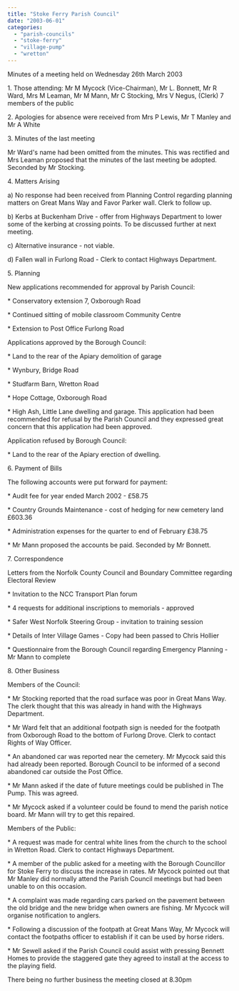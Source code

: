 ```yaml
---
title: "Stoke Ferry Parish Council"
date: "2003-06-01"
categories: 
  - "parish-councils"
  - "stoke-ferry"
  - "village-pump"
  - "wretton"
---
```


Minutes of a meeting held on Wednesday 26th March 2003

1\. Those attending: Mr M Mycock (Vice-Chairman), Mr L. Bonnett, Mr R Ward, Mrs M Leaman, Mr M Mann, Mr C Stocking, Mrs V Negus, (Clerk) 7 members of the public

2\. Apologies for absence were received from Mrs P Lewis, Mr T Manley and Mr A White

3\. Minutes of the last meeting

Mr Ward's name had been omitted from the minutes. This was rectified and Mrs Leaman proposed that the minutes of the last meeting be adopted. Seconded by Mr Stocking.

4\. Matters Arising

a) No response had been received from Planning Control regarding planning matters on Great Mans Way and Favor Parker wall. Clerk to follow up.

b) Kerbs at Buckenham Drive - offer from Highways Department to lower some of the kerbing at crossing points. To be discussed further at next meeting.

c) Alternative insurance - not viable.

d) Fallen wall in Furlong Road - Clerk to contact Highways Department.

5\. Planning

New applications recommended for approval by Parish Council:

\* Conservatory extension 7, Oxborough Road

\* Continued sitting of mobile classroom Community Centre

\* Extension to Post Office Furlong Road

Applications approved by the Borough Council:

\* Land to the rear of the Apiary demolition of garage

\* Wynbury, Bridge Road

\* Studfarm Barn, Wretton Road

\* Hope Cottage, Oxborough Road

\* High Ash, Little Lane dwelling and garage. This application had been recommended for refusal by the Parish Council and they expressed great concern that this application had been approved.

Application refused by Borough Council:

\* Land to the rear of the Apiary erection of dwelling.

6\. Payment of Bills

The following accounts were put forward for payment:

\* Audit fee for year ended March 2002 - £58.75

\* Country Grounds Maintenance - cost of hedging for new cemetery land £603.36

\* Administration expenses for the quarter to end of February £38.75

\* Mr Mann proposed the accounts be paid. Seconded by Mr Bonnett.

7\. Correspondence

Letters from the Norfolk County Council and Boundary Committee regarding Electoral Review

\* Invitation to the NCC Transport Plan forum

\* 4 requests for additional inscriptions to memorials - approved

\* Safer West Norfolk Steering Group - invitation to training session

\* Details of Inter Village Games - Copy had been passed to Chris Hollier

\* Questionnaire from the Borough Council regarding Emergency Planning - Mr Mann to complete

8\. Other Business

Members of the Council:

\* Mr Stocking reported that the road surface was poor in Great Mans Way. The clerk thought that this was already in hand with the Highways Department.

\* Mr Ward felt that an additional footpath sign is needed for the footpath from Oxborough Road to the bottom of Furlong Drove. Clerk to contact Rights of Way Officer.

\* An abandoned car was reported near the cemetery. Mr Mycock said this had already been reported. Borough Council to be informed of a second abandoned car outside the Post Office.

\* Mr Mann asked if the date of future meetings could be published in The Pump. This was agreed.

\* Mr Mycock asked if a volunteer could be found to mend the parish notice board. Mr Mann will try to get this repaired.

Members of the Public:

\* A request was made for central white lines from the church to the school in Wretton Road. Clerk to contact Highways Department.

\* A member of the public asked for a meeting with the Borough Councillor for Stoke Ferry to discuss the increase in rates. Mr Mycock pointed out that Mr Manley did normally attend the Parish Council meetings but had been unable to on this occasion.

\* A complaint was made regarding cars parked on the pavement between the old bridge and the new bridge when owners are fishing. Mr Mycock will organise notification to anglers.

\* Following a discussion of the footpath at Great Mans Way, Mr Mycock will contact the footpaths officer to establish if it can be used by horse riders.

\* Mr Sewell asked if the Parish Council could assist with pressing Bennett Homes to provide the staggered gate they agreed to install at the access to the playing field.

There being no further business the meeting closed at 8.30pm
